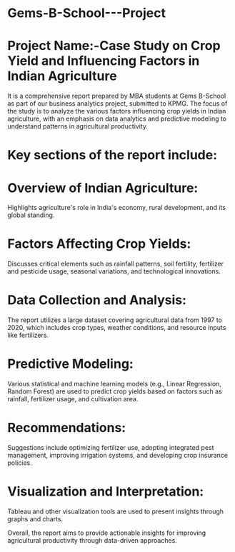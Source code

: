 # Gems-B-School---Project
# Project Name:-Case Study on Crop Yield and Influencing Factors in Indian Agriculture

It is a comprehensive report prepared by MBA students at Gems B-School as part of our business analytics project, submitted to KPMG. The focus of the study is to analyze the various factors influencing crop yields in Indian agriculture, with an emphasis on data analytics and predictive modeling to understand patterns in agricultural productivity.

# Key sections of the report include:

# Overview of Indian Agriculture:
Highlights agriculture's role in India's economy, rural development, and its global standing.
# Factors Affecting Crop Yields:
Discusses critical elements such as rainfall patterns, soil fertility, fertilizer and pesticide usage, seasonal variations, and technological innovations.
# Data Collection and Analysis:
The report utilizes a large dataset covering agricultural data from 1997 to 2020, which includes crop types, weather conditions, and resource inputs like fertilizers.
# Predictive Modeling:
Various statistical and machine learning models (e.g., Linear Regression, Random Forest) are used to predict crop yields based on factors such as rainfall, fertilizer usage, and cultivation area.
# Recommendations:
Suggestions include optimizing fertilizer use, adopting integrated pest management, improving irrigation systems, and developing crop insurance policies.
# Visualization and Interpretation:
Tableau and other visualization tools are used to present insights through graphs and charts.

Overall, the report aims to provide actionable insights for improving agricultural productivity through data-driven approaches.
